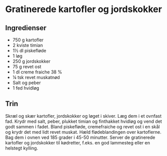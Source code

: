 # Gratinerede kartofler og jordskokker

## Ingredienser
- 750 g kartofler
- 2 kviste timian
- 1½ dl piskefløde
- 1 løg
- 250 g jordskokker
- 75 g revet ost
- 1 dl creme fraiche 38 %
- ¼ tsk revet muskatnød
- Salt og peber
- 1 fed hvidløg

## Trin
Skræl og skær kartofler, jordskokker og løget i skiver. Læg dem i et ovnfast fad. Krydr med salt, peber, plukket timian og finthakket hvidløg og vend det godt sammen i fadet. Bland piskefløde, cremefraiche og revet ost i en skål og krydr det med lidt revet muskat. Hæld flødeblandingen over kartoflerne. Bag dem i ovnen ved 185 grader i 45-50 minutter. Server de gratinerede kartofler og jordskokker til kødretter, f.eks. en god lammesteg eller en helstegt kylling.